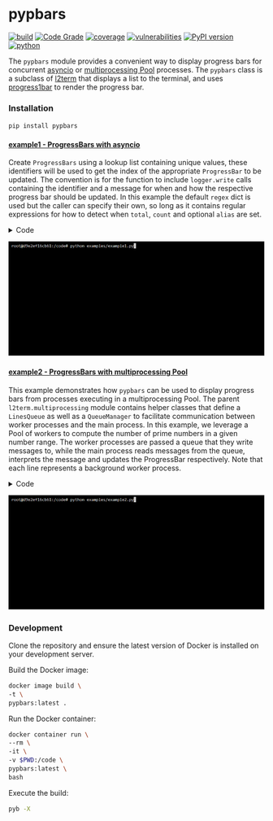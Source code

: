 # pypbars
[![build](https://github.com/soda480/pypbars/actions/workflows/main.yml/badge.svg?branch=main)](https://github.com/soda480/pypbars/actions/workflows/main.yml)
[![Code Grade](https://api.codiga.io/project/34681/status/svg)](https://app.codiga.io/hub/project/34681/pypbars)
[![coverage](https://img.shields.io/badge/coverage-100%25-brightgreen)](https://pybuilder.io/)
[![vulnerabilities](https://img.shields.io/badge/vulnerabilities-None-brightgreen)](https://pypi.org/project/bandit/)
[![PyPI version](https://badge.fury.io/py/pypbars.svg)](https://badge.fury.io/py/pypbars)
[![python](https://img.shields.io/badge/python-3.7%20%7C%203.8%20%7C%203.9%20%7C%203.10-teal)](https://www.python.org/downloads/)

The `pypbars` module provides a convenient way to display progress bars for concurrent [asyncio](https://docs.python.org/3/library/asyncio.html) or [multiprocessing Pool](https://docs.python.org/3/library/multiprocessing.html#multiprocessing.pool.Pool) processes. The `pypbars` class is a subclass of [l2term](https://pypi.org/project/list2term/) that displays a list to the terminal, and uses [progress1bar](https://pypi.org/project/progress1bar/) to render the progress bar.

### Installation
```bash
pip install pypbars
```

#### [example1 - ProgressBars with asyncio](https://github.com/soda480/pypbars/blob/main/examples/example1.py)

Create `ProgressBars` using a lookup list containing unique values, these identifiers will be used to get the index of the appropriate `ProgressBar` to be updated. The convention is for the function to include `logger.write` calls containing the identifier and a message for when and how the respective progress bar should be updated. In this example the default `regex` dict is used but the caller can specify their own, so long as it contains regular expressions for how to detect when `total`, `count` and optional `alias` are set.

<details><summary>Code</summary>

```Python
import asyncio
import random
from faker import Faker
from pypbars import ProgressBars

async def do_work(worker, logger=None):
    logger.write(f'{worker}->worker is {worker}')
    total = random.randint(10, 65)
    logger.write(f'{worker}->processing total of {total} items')
    for count in range(total):
        # mimic an IO-bound process
        await asyncio.sleep(.1)
        logger.write(f'{worker}->processed {count}')
    return total

async def run(workers):
    with ProgressBars(lookup=workers, show_prefix=False, show_fraction=False) as logger:
        doers = (do_work(worker, logger=logger) for worker in workers)
        return await asyncio.gather(*doers)

def main():
    workers = [Faker().user_name() for _ in range(10)]
    print(f'Total of {len(workers)} workers working concurrently')
    results = asyncio.run(run(workers))
    print(f'The {len(workers)} workers processed a total of {sum(results)} items')

if __name__ == '__main__':
    main()
```

</details>

![example1](https://raw.githubusercontent.com/soda480/pypbars/main/docs/images/example1.gif)

#### [example2 - ProgressBars with multiprocessing Pool](https://github.com/soda480/pypbars/blob/main/examples/example2.py)

This example demonstrates how `pypbars` can be used to display progress bars from processes executing in a multiprocessing Pool. The parent `l2term.multiprocessing` module contains helper classes that define a `LinesQueue` as well as a `QueueManager` to facilitate communication between worker processes and the main process. In this example, we leverage a Pool of workers to compute the number of prime numbers in a given number range. The worker processes are passed a queue that they write messages to, while the main process reads messages from the queue, interprets the message and updates the ProgressBar respectively. Note that each line represents a background worker process.

<details><summary>Code</summary>

```Python
import time
from multiprocessing import Pool
from multiprocessing import get_context
from multiprocessing import cpu_count
from list2term.multiprocessing import LinesQueue
from list2term.multiprocessing import QueueManager
from queue import Empty
from pypbars import ProgressBars

CONCURRENCY = cpu_count()

def is_prime(num):
    if num == 1:
        return False
    for i in range(2, num):
        if (num % i) == 0:
            return False
    else:
        return True

def count_primes(start, stop, logger):
    workerid = f'{start}:{stop}'
    logger.write(f'{workerid}->worker is {workerid}')
    logger.write(f'{workerid}->processing total of {stop - start} items')
    primes = 0
    for number in range(start, stop):
        if is_prime(number):
            primes += 1
        logger.write(f'{workerid}->processed {number}')
    return primes

def main(number):
    step = int(number / CONCURRENCY)
    QueueManager.register('LinesQueue', LinesQueue)
    with QueueManager() as manager:
        queue = manager.LinesQueue(ctx=get_context())
        with Pool(CONCURRENCY) as pool:
            process_data = [(index, index + step, queue) for index in range(0, number, step)]
            results = pool.starmap_async(count_primes, process_data)
            lookup = [f'{data[0]}:{data[1]}' for data in process_data]
            with ProgressBars(lookup=lookup, show_prefix=False, show_fraction=False, use_color=True) as lines:
                while True:
                    try:
                        lines.write(queue.get(timeout=.1))
                    except Empty:
                        if results.ready():
                            break
    return sum(results.get())

if __name__ == '__main__':
    start = time.perf_counter()
    number = 50_000
    result = main(number)
    stop = time.perf_counter()
    print(f"Finished in {round(stop - start, 2)} seconds\nTotal number of primes between 0-{number}: {result}")
```

</details>

![example2](https://raw.githubusercontent.com/soda480/pypbars/main/docs/images/example2.gif)

### Development

Clone the repository and ensure the latest version of Docker is installed on your development server.

Build the Docker image:
```sh
docker image build \
-t \
pypbars:latest .
```

Run the Docker container:
```sh
docker container run \
--rm \
-it \
-v $PWD:/code \
pypbars:latest \
bash
```

Execute the build:
```sh
pyb -X
```
